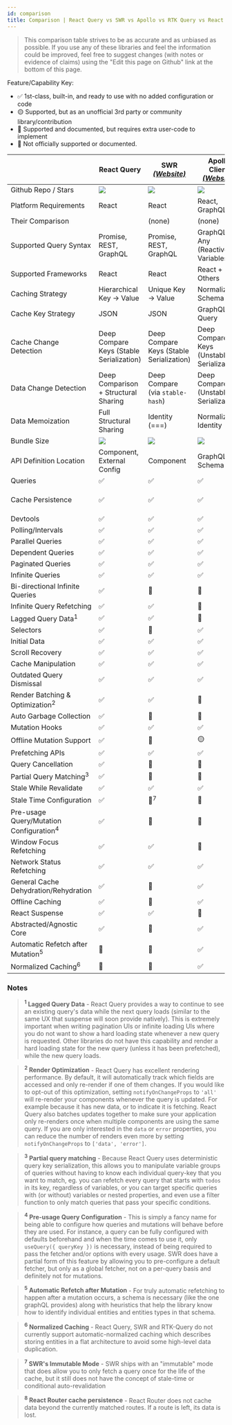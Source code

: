```yaml
---
id: comparison
title: Comparison | React Query vs SWR vs Apollo vs RTK Query vs React Router
---
```


> This comparison table strives to be as accurate and as unbiased as possible. If you use any of these libraries and feel the information could be improved, feel free to suggest changes (with notes or evidence of claims) using the "Edit this page on Github" link at the bottom of this page.

Feature/Capability Key:

- ✅ 1st-class, built-in, and ready to use with no added configuration or code
- 🟡 Supported, but as an unofficial 3rd party or community library/contribution
- 🔶 Supported and documented, but requires extra user-code to implement
- 🛑 Not officially supported or documented.

|                                                    | React Query                              | SWR [_(Website)_][swr]                   | Apollo Client [_(Website)_][apollo]        | RTK-Query [_(Website)_][rtk-query]   | React Router [_(Website)_][react-router]                                  |
| -------------------------------------------------- | ---------------------------------------- | ---------------------------------------- | ------------------------------------------ | ------------------------------------ | ------------------------------------------------------------------------- |
| Github Repo / Stars                                | [![][stars-react-query]][gh-react-query] | [![][stars-swr]][gh-swr]                 | [![][stars-apollo]][gh-apollo]             | [![][stars-rtk-query]][gh-rtk-query] | [![][stars-react-router]][gh-react-router]                                |
| Platform Requirements                              | React                                    | React                                    | React, GraphQL                             | Redux                                | React                                                                     |
| Their Comparison                                   |                                          | (none)                                   | (none)                                     | [Comparison][rtk-query-comparison]   | (none)                                                                    |
| Supported Query Syntax                             | Promise, REST, GraphQL                   | Promise, REST, GraphQL                   | GraphQL, Any (Reactive Variables)          | Promise, REST, GraphQL               | Promise, REST, GraphQL                                                    |
| Supported Frameworks                               | React                                    | React                                    | React + Others                             | Any                                  | React                                                                     |
| Caching Strategy                                   | Hierarchical Key -> Value                | Unique Key -> Value                      | Normalized Schema                          | Unique Key -> Value                  | Nested Route -> value                                                     |
| Cache Key Strategy                                 | JSON                                     | JSON                                     | GraphQL Query                              | JSON                                 | Route Path                                                                |
| Cache Change Detection                             | Deep Compare Keys (Stable Serialization) | Deep Compare Keys (Stable Serialization) | Deep Compare Keys (Unstable Serialization) | Key Referential Equality (===)       | Route Change                                                              |
| Data Change Detection                              | Deep Comparison + Structural Sharing     | Deep Compare (via `stable-hash`)         | Deep Compare (Unstable Serialization)      | Key Referential Equality (===)       | Loader Run                                                                |
| Data Memoization                                   | Full Structural Sharing                  | Identity (===)                           | Normalized Identity                        | Identity (===)                       | Identity (===)                                                            |
| Bundle Size                                        | [![][bp-react-query]][bpl-react-query]   | [![][bp-swr]][bpl-swr]                   | [![][bp-apollo]][bpl-apollo]               | [![][bp-rtk-query]][bpl-rtk-query]   | [![][bp-react-router]][bpl-react-router] + [![][bp-history]][bpl-history] |
| API Definition Location                            | Component, External Config               | Component                                | GraphQL Schema                             | External Config                      | Route Tree Configuration                                                  |
| Queries                                            | ✅                                       | ✅                                       | ✅                                         | ✅                                   | ✅                                                                        |
| Cache Persistence                                  | ✅                                       | ✅                                       | ✅                                         | ✅                                   | 🛑 Active Routes Only <sup>8</sup>                                        |
| Devtools                                           | ✅                                       | ✅                                       | ✅                                         | ✅                                   | 🛑                                                                        |
| Polling/Intervals                                  | ✅                                       | ✅                                       | ✅                                         | ✅                                   | 🛑                                                                        |
| Parallel Queries                                   | ✅                                       | ✅                                       | ✅                                         | ✅                                   | ✅                                                                        |
| Dependent Queries                                  | ✅                                       | ✅                                       | ✅                                         | ✅                                   | ✅                                                                        |
| Paginated Queries                                  | ✅                                       | ✅                                       | ✅                                         | ✅                                   | ✅                                                                        |
| Infinite Queries                                   | ✅                                       | ✅                                       | ✅                                         | 🛑                                   | 🛑                                                                        |
| Bi-directional Infinite Queries                    | ✅                                       | 🔶                                       | 🔶                                         | 🛑                                   | 🛑                                                                        |
| Infinite Query Refetching                          | ✅                                       | ✅                                       | 🛑                                         | 🛑                                   | 🛑                                                                        |
| Lagged Query Data<sup>1</sup>                      | ✅                                       | ✅                                       | 🛑                                         | ✅                                   | ✅                                                                        |
| Selectors                                          | ✅                                       | 🛑                                       | ✅                                         | ✅                                   | N/A                                                                       |
| Initial Data                                       | ✅                                       | ✅                                       | ✅                                         | ✅                                   | ✅                                                                        |
| Scroll Recovery                                    | ✅                                       | ✅                                       | ✅                                         | ✅                                   | ✅                                                                        |
| Cache Manipulation                                 | ✅                                       | ✅                                       | ✅                                         | ✅                                   | 🛑                                                                        |
| Outdated Query Dismissal                           | ✅                                       | ✅                                       | ✅                                         | ✅                                   | ✅                                                                        |
| Render Batching & Optimization<sup>2</sup>         | ✅                                       | ✅                                       | 🛑                                         | ✅                                   | ✅                                                                        |
| Auto Garbage Collection                            | ✅                                       | 🛑                                       | 🛑                                         | ✅                                   | N/A                                                                       |
| Mutation Hooks                                     | ✅                                       | ✅                                       | ✅                                         | ✅                                   | ✅                                                                        |
| Offline Mutation Support                           | ✅                                       | 🛑                                       | 🟡                                         | 🛑                                   | 🛑                                                                        |
| Prefetching APIs                                   | ✅                                       | ✅                                       | ✅                                         | ✅                                   | ✅                                                                        |
| Query Cancellation                                 | ✅                                       | 🛑                                       | 🛑                                         | 🛑                                   | ✅                                                                        |
| Partial Query Matching<sup>3</sup>                 | ✅                                       | 🔶                                       | 🛑                                         | ✅                                   | N/A                                                                       |
| Stale While Revalidate                             | ✅                                       | ✅                                       | ✅                                         | ✅                                   | 🛑                                                                        |
| Stale Time Configuration                           | ✅                                       | 🛑<sup>7</sup>                           | 🛑                                         | ✅                                   | 🛑                                                                        |
| Pre-usage Query/Mutation Configuration<sup>4</sup> | ✅                                       | 🛑                                       | 🛑                                         | ✅                                   | ✅                                                                        |
| Window Focus Refetching                            | ✅                                       | ✅                                       | 🛑                                         | ✅                                   | 🛑                                                                        |
| Network Status Refetching                          | ✅                                       | ✅                                       | ✅                                         | ✅                                   | 🛑                                                                        |
| General Cache Dehydration/Rehydration              | ✅                                       | 🛑                                       | ✅                                         | ✅                                   | ✅                                                                        |
| Offline Caching                                    | ✅                                       | 🛑                                       | ✅                                         | 🔶                                   | 🛑                                                                        |
| React Suspense                                     | ✅                                       | ✅                                       | 🛑                                         | 🛑                                   | ✅                                                                        |
| Abstracted/Agnostic Core                           | ✅                                       | 🛑                                       | ✅                                         | ✅                                   | 🛑                                                                        |
| Automatic Refetch after Mutation<sup>5</sup>       | 🔶                                       | 🔶                                       | ✅                                         | ✅                                   | ✅                                                                        |
| Normalized Caching<sup>6</sup>                     | 🛑                                       | 🛑                                       | ✅                                         | 🛑                                   | 🛑                                                                        |

### Notes

> **<sup>1</sup> Lagged Query Data** - React Query provides a way to continue to see an existing query's data while the next query loads (similar to the same UX that suspense will soon provide natively). This is extremely important when writing pagination UIs or infinite loading UIs where you do not want to show a hard loading state whenever a new query is requested. Other libraries do not have this capability and render a hard loading state for the new query (unless it has been prefetched), while the new query loads.

> **<sup>2</sup> Render Optimization** - React Query has excellent rendering performance. By default, it will automatically track which fields are accessed and only re-render if one of them changes. If you would like to opt-out of this optimization, setting `notifyOnChangeProps` to `'all'` will re-render your components whenever the query is updated. For example because it has new data, or to indicate it is fetching. React Query also batches updates together to make sure your application only re-renders once when multiple components are using the same query. If you are only interested in the `data` or `error` properties, you can reduce the number of renders even more by setting `notifyOnChangeProps` to `['data', 'error']`.

> **<sup>3</sup> Partial query matching** - Because React Query uses deterministic query key serialization, this allows you to manipulate variable groups of queries without having to know each individual query-key that you want to match, eg. you can refetch every query that starts with `todos` in its key, regardless of variables, or you can target specific queries with (or without) variables or nested properties, and even use a filter function to only match queries that pass your specific conditions.

> **<sup>4</sup> Pre-usage Query Configuration** - This is simply a fancy name for being able to configure how queries and mutations will behave before they are used. For instance, a query can be fully configured with defaults beforehand and when the time comes to use it, only `useQuery({ queryKey })` is necessary, instead of being required to pass the fetcher and/or options with every usage. SWR does have a partial form of this feature by allowing you to pre-configure a default fetcher, but only as a global fetcher, not on a per-query basis and definitely not for mutations.

> **<sup>5</sup> Automatic Refetch after Mutation** - For truly automatic refetching to happen after a mutation occurs, a schema is necessary (like the one graphQL provides) along with heuristics that help the library know how to identify individual entities and entities types in that schema.

> **<sup>6</sup> Normalized Caching** - React Query, SWR and RTK-Query do not currently support automatic-normalized caching which describes storing entities in a flat architecture to avoid some high-level data duplication.

> **<sup>7</sup> SWR's Immutable Mode** - SWR ships with an "immutable" mode that does allow you to only fetch a query once for the life of the cache, but it still does not have the concept of stale-time or conditional auto-revalidation

> **<sup>8</sup> React Router cache persistence** - React Router does not cache data beyond the currently matched routes. If a route is left, its data is lost.

[bpl-react-query]: https://bundlephobia.com/result?p=react-query
[bp-react-query]: https://badgen.net/bundlephobia/minzip/react-query?label=💾
[gh-react-query]: https://github.com/tannerlinsley/react-query
[stars-react-query]: https://img.shields.io/github/stars/tannerlinsley/react-query?label=%F0%9F%8C%9F
[swr]: https://github.com/vercel/swr
[bp-swr]: https://badgen.net/bundlephobia/minzip/swr?label=💾
[gh-swr]: https://github.com/vercel/swr
[stars-swr]: https://img.shields.io/github/stars/vercel/swr?label=%F0%9F%8C%9F
[bpl-swr]: https://bundlephobia.com/result?p=swr
[apollo]: https://github.com/apollographql/apollo-client
[bp-apollo]: https://badgen.net/bundlephobia/minzip/@apollo/client?label=💾
[gh-apollo]: https://github.com/apollographql/apollo-client
[stars-apollo]: https://img.shields.io/github/stars/apollographql/apollo-client?label=%F0%9F%8C%9F
[bpl-apollo]: https://bundlephobia.com/result?p=@apollo/client
[rtk-query]: https://redux-toolkit.js.org/rtk-query/overview
[rtk-query-comparison]: https://redux-toolkit.js.org/rtk-query/comparison
[rtk-query-bundle-size]: https://redux-toolkit.js.org/rtk-query/comparison#bundle-size
[bp-rtk]: https://badgen.net/bundlephobia/minzip/@reduxjs/toolkit?label=💾
[bp-rtk-query]: https://badgen.net/bundlephobia/minzip/@reduxjs/toolkit?label=💾
[gh-rtk-query]: https://github.com/reduxjs/redux-toolkit
[stars-rtk-query]: https://img.shields.io/github/stars/reduxjs/redux-toolkit?label=🌟
[bpl-rtk]: https://bundlephobia.com/result?p=@reduxjs/toolkit
[bpl-rtk-query]: https://bundlephobia.com/package/@reduxjs/toolkit
[react-router]: https://github.com/remix-run/react-router
[bp-react-router]: https://badgen.net/bundlephobia/minzip/react-router-dom?label=💾
[gh-react-router]: https://github.com/remix-run/react-router
[stars-react-router]: https://img.shields.io/github/stars/remix-run/react-router?label=%F0%9F%8C%9F
[bpl-react-router]: https://bundlephobia.com/result?p=react-router-dom
[bp-history]: https://badgen.net/bundlephobia/minzip/history?label=💾
[bpl-history]: https://bundlephobia.com/result?p=history
